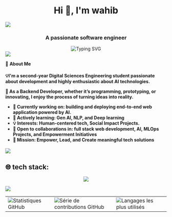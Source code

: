 <h1 align="center">Hi 👋, I'm wahib</h1>
<img src="https://user-images.githubusercontent.com/73097560/115834477-dbab4500-a447-11eb-908a-139a6edaec5c.gif">
<h3 align="center">A passionate software engineer</h3>
<div align="center">
  <img src="https://readme-typing-svg.herokuapp.com?font=Fira+Code&weight=600&size=24&pause=1000&color=E91E63&center=true&vCenter=true&random=false&width=700&lines=AI+Engineer+%7C+Web+Developer;Passionate+about+AI+for+Social+Impact;Driven+by+Purpose%2C+Empowered+by+Technology" alt="Typing SVG" />
</div>


<img src="https://user-images.githubusercontent.com/73097560/115834477-dbab4500-a447-11eb-908a-139a6edaec5c.gif">

🚀 **About Me**  
<h4>
💡I'm a second-year Digital Sciences Engineering student passionate about development and highly enthusiastic about AI technologies.
  
  🌟 As a Backend Developer, whether it’s programming, prototyping, or innovating, I enjoy the process of turning ideas into reality.

- 🔭 Currently working on: building and deploying end-to-end web application powered by AI.
- 🌱 Actively learning: **Gen AI**, **NLP**, and **Deep learning**
- 💡 Interests: Human-centered tech, Social Impact Projects.
- 👯 Open to collaborations in: full stack web development, AI, MLOps Projects, and Empowerment Initiatives
- 🎯 Mission: Empower, Lead, and Create meaningful tech solutions
</h4>
<img src="https://user-images.githubusercontent.com/73097560/115834477-dbab4500-a447-11eb-908a-139a6edaec5c.gif">

## 🌐 tech stack:

<p align="center">
  <a href="https://skillicons.dev">
    <img src="https://skillicons.dev/icons?i=php,java,nodejs,github,gitlab,mysql,mongodb,angular,docker," />
  </a>
</p>
<img src="https://user-images.githubusercontent.com/73097560/115834477-dbab4500-a447-11eb-908a-139a6edaec5c.gif">
<table>
  <tr>
    <td>
      <img src="https://github-readme-stats.vercel.app/api?username=wahib-git&theme=dark&hide_border=true&include_all_commits=true&count_private=true" alt="Statistiques GitHub">
    </td>
    <td>
      <img src="https://github-readme-streak-stats.herokuapp.com/?user=wahib-git&theme=dark&hide_border=true" alt="Série de contributions GitHub">
    </td>
    <td>
      <img src="https://github-readme-stats.vercel.app/api/top-langs/?username=wahib-git&theme=dark&hide_border=true&include_all_commits=true&count_private=true&layout=compact" alt="Langages les plus utilisés">
    </td>
  </tr>
</table>
